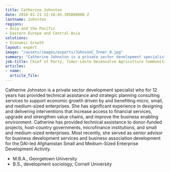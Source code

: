 ```yaml
---
title: Catherine Johnston
date: 2016-01-21 22:18:43.395000000 Z
lastname: Johnston
regions:
- Asia and the Pacific
- Eastern Europe and Central Asia
solutions:
- Economic Growth
layout: expert
image: "/assets/images/experts/JohnsonC_Inner_0.jpg"
summary: "Catherine Johnston is a private sector development specialist who for 12 years has provided technical assistance and strategic planning consulting services to support economic growth driven by and benefiting micro, small, and medium-sized enterprises."
job-title: Chief of Party, Timor-Leste Dezenvolve Agricultura Communitária
articles:
- name:
  article_file:
---
```

Catherine Johnston is a private sector development specialist who for 12 years has provided technical assistance and strategic planning consulting services to support economic growth driven by and benefiting micro, small, and medium-sized enterprises. She has significant experience in designing and delivering interventions that increase access to financial services, upgrade and strengthen value chains, and improve the business enabling environment. Catherine has provided technical assistance to donor-funded projects, host-country governments, microfinance institutions, and small and medium-sized enterprises. Most recently, she served as senior advisor for business development services and business association development for the DAI-led Afghanistan Small and Medium-Sized Enterprise Development Activity.

* M.B.A., Georgetown University
* B.S., development sociology, Cornell University
